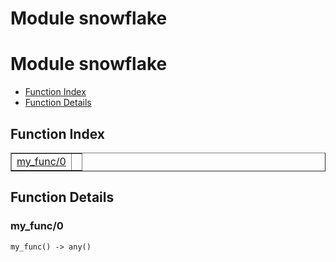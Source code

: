 Module snowflake
================


<h1>Module snowflake</h1>

* [Function Index](#index)
* [Function Details](#functions)






<h2><a name="index">Function Index</a></h2>



<table width="100%" border="1" cellspacing="0" cellpadding="2" summary="function index"><tr><td valign="top"><a href="#my_func-0">my_func/0</a></td><td></td></tr></table>




<h2><a name="functions">Function Details</a></h2>


<a name="my_func-0"></a>

<h3>my_func/0</h3>





`my_func() -> any()`

